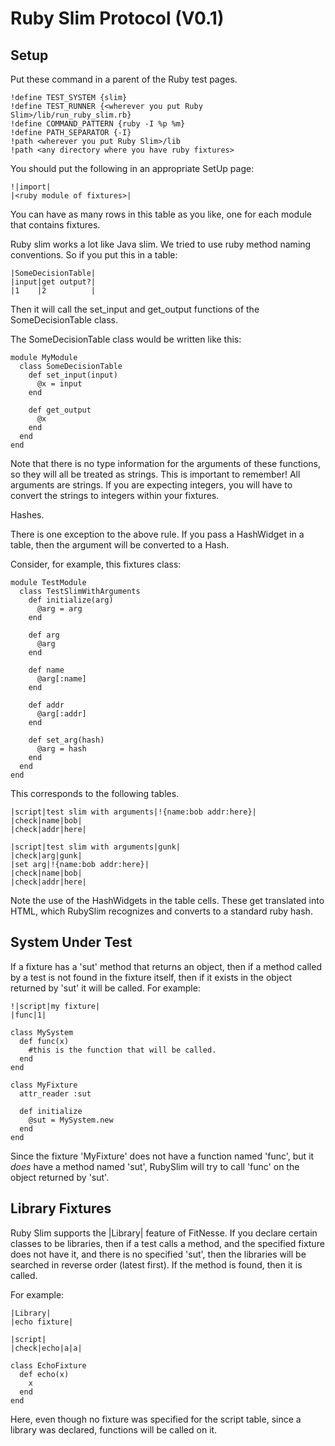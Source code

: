 Ruby Slim Protocol (V0.1)
=========================

Setup
-----

Put these command in a parent of the Ruby test pages.

    !define TEST_SYSTEM {slim}
    !define TEST_RUNNER {<wherever you put Ruby Slim>/lib/run_ruby_slim.rb}
    !define COMMAND_PATTERN {ruby -I %p %m}
    !define PATH_SEPARATOR {-I}
    !path <wherever you put Ruby Slim>/lib
    !path <any directory where you have ruby fixtures>

You should put the following in an appropriate SetUp page:

    !|import|
    |<ruby module of fixtures>|

You can have as many rows in this table as you like, one for each module that contains fixtures.

Ruby slim works a lot like Java slim.  We tried to use ruby method naming
conventions.  So if you put this in a table:

    |SomeDecisionTable|
    |input|get output?|
    |1    |2          |

Then it will call the set_input and get_output functions of the SomeDecisionTable class.

The SomeDecisionTable class would be written like this:

    module MyModule
      class SomeDecisionTable
        def set_input(input)
          @x = input
        end

        def get_output
          @x
        end
      end
    end

Note that there is no type information for the arguments of these functions, so
they will all be treated as strings. This is important to remember!  All
arguments are strings.  If you are expecting integers, you will have to convert
the strings to integers within your fixtures.

Hashes.

There is one exception to the above rule.  If you pass a HashWidget in a table,
then the argument will be converted to a Hash.

Consider, for example, this fixtures class:

    module TestModule
      class TestSlimWithArguments
        def initialize(arg)
          @arg = arg
        end

        def arg
          @arg
        end

        def name
          @arg[:name]
        end

        def addr
          @arg[:addr]
        end

        def set_arg(hash)
          @arg = hash
        end
      end
    end

This corresponds to the following tables.

    |script|test slim with arguments|!{name:bob addr:here}|
    |check|name|bob|
    |check|addr|here|

    |script|test slim with arguments|gunk|
    |check|arg|gunk|
    |set arg|!{name:bob addr:here}|
    |check|name|bob|
    |check|addr|here|

Note the use of the HashWidgets in the table cells.  These get translated into
HTML, which RubySlim recognizes and converts to a standard ruby hash.


System Under Test
-----------------

If a fixture has a 'sut' method that returns an object, then if a method called by a test is not found in the fixture itself,
then if it exists in the object returned by 'sut' it will be called.   For example:

    !|script|my fixture|
    |func|1|

    class MySystem
      def func(x)
        #this is the function that will be called.
      end
    end

    class MyFixture
      attr_reader :sut

      def initialize
        @sut = MySystem.new
      end
    end

Since the fixture 'MyFixture' does not have a function named 'func', but it
_does_ have a method named 'sut', RubySlim will try to call 'func' on the
object returned by 'sut'.


Library Fixtures
----------------

Ruby Slim supports the |Library| feature of FitNesse.  If you declare certain
classes to be libraries, then if a test calls a method, and the specified
fixture does not have it, and there is no specified 'sut', then the libraries
will be searched in reverse order (latest first).  If the method is found, then
it is called.

For example:

    |Library|
    |echo fixture|

    |script|
    |check|echo|a|a|

    class EchoFixture
      def echo(x)
        x
      end
    end

Here, even though no fixture was specified for the script table, since a
library was declared, functions will be called on it.

